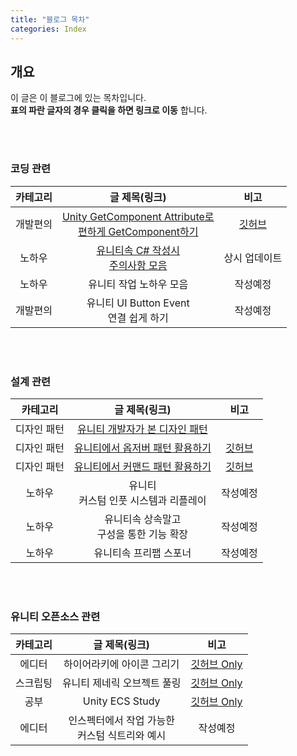 ```yaml
---
title: "블로그 목차"
categories: Index
---
```


## 개요
이 글은 이 블로그에 있는 목차입니다. <br>
**표의 파란 글자의 경우 클릭을 하면 링크로 이동** 합니다. <br>

<br>
<br>

### 코딩 관련

| <center>카테고리</center> | <center>글 제목(링크)</center> | <center>비고</center> |
|:---:|:---:|:---:|
| 개발편의 | [Unity GetComponent Attribute로<br>편하게 GetComponent하기](https://korstrix.github.io/unity/unitylibrary/attribute/GetComponent_Attribute/) | [깃허브](https://github.com/KorStrix/Unity_GetComponentAttribute) |
| 노하우 | [유니티속 C# 작성시<br>주의사항 모음](https://korstrix.github.io/unity/c%23/coding/Unity_C-_WarningList/) | 상시 업데이트 |
| 노하우 | 유니티 작업 노하우 모음 | 작성예정 |
| 개발편의 | 유니티 UI Button Event <br>연결 쉽게 하기 | 작성예정 |

<br>
<br>

### 설계 관련

| <center>카테고리</center> | <center>글 제목(링크)</center> | <center>비고</center> |
|:---:|:---:|:---:|
| 디자인 패턴 | [유니티 개발자가 본 디자인 패턴](https://korstrix.github.io/designpattern/Design_Pattern/) | |
| 디자인 패턴 | [유니티에서 옵저버 패턴 활용하기](https://korstrix.github.io/unity/unitylibrary/designpattern/Observer_Pattern/) | [깃허브](https://github.com/KorStrix/Unity_ObserverPattern) |
| 디자인 패턴 | [유니티에서 커맨드 패턴 활용하기](https://korstrix.github.io/unity/unitylibrary/designpattern/Command_Pattern/) | [깃허브](https://github.com/KorStrix/Unity_CommandPattern) |
| 노하우 | 유니티 <br> 커스텀 인풋 시스템과 리플레이 | 작성예정 |
| 노하우 | 유니티속 상속말고 <br> 구성을 통한 기능 확장 | 작성예정 |
| 노하우 | 유니티속 프리팹 스포너 | 작성예정 |


<br>
<br>

### 유니티 오픈소스 관련

| <center>카테고리</center> | <center>글 제목(링크)</center> | <center>비고</center> |
|:---:|:---:|:---:|
| 에디터 | 하이어라키에 아이콘 그리기 | [깃허브 Only](https://github.com/KorStrix/Unity_DrawHierarchyIcon) |
| 스크립팅 | 유니티 제네릭 오브젝트 풀링 | [깃허브 Only](https://github.com/KorStrix/Unity_Generic_ObjectPooling)
| 공부 | Unity ECS Study | [깃허브 Only](https://github.com/KorStrix/Unity_Study_ECS) |
| 에디터 | 인스펙터에서 작업 가능한<br> 커스텀 식트리와 예시 | 작성예정 |
